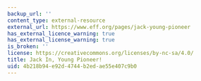 ```yaml
---
backup_url: ''
content_type: external-resource
external_url: https://www.eff.org/pages/jack-young-pioneer
has_external_licence_warning: true
has_external_license_warning: true
is_broken: ''
license: https://creativecommons.org/licenses/by-nc-sa/4.0/
title: Jack In, Young Pioneer!
uid: 4b218b94-e92d-4744-b2ed-ae55e407c9b0
---
```

